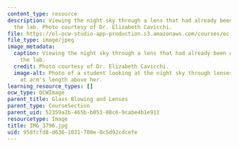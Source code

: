 ```yaml
---
content_type: resource
description: Viewing the night sky through a lens that had already been explored in
  the lab. Photo courtesy of Dr. Elizabeth Cavicchi.
file: https://ol-ocw-studio-app-production.s3.amazonaws.com/courses/ec-050-recreate-experiments-from-history-inform-the-future-from-the-past-galileo-january-iap-2010/958fcfd8d6361031708e0c5d92cdcefe_IMG_3796.jpg
file_type: image/jpeg
image_metadata:
  caption: Viewing the night sky through a lens that had already been explored in
    the lab.
  credit: Photo courtesy of Dr. Elizabeth Cavicchi.
  image-alt: Photo of a student looking at the night sky through lenses she's holding
    at arm's length above her.
learning_resource_types: []
ocw_type: OCWImage
parent_title: Glass Blowing and Lenses
parent_type: CourseSection
parent_uid: 52359a2b-465b-b053-08c6-9cabe4b1e911
resourcetype: Image
title: IMG_3796.jpg
uid: 958fcfd8-d636-1031-708e-0c5d92cdcefe
---
```

